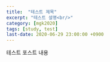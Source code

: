 ```yaml
---
title:  "테스트 제목"
excerpt: "테스트 설명<br/>"
category: [mgk2020]
tags: [study, test]
last-date: 2020-06-29 23:00:00 +0900
---  
```

테스트 포스트 내용
